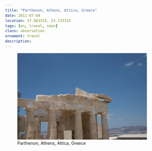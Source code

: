 ```yaml
---
title: "Parthenon, ‎⁨Athens⁩, ⁨Attica⁩, ⁨Greece⁩"
date: 2011-07-04
location: 37.983333, 23.733333
tags: [en, travel, seen]
class: observation
ornament: travel
description: 
---
```


<figure>
  <img src="/assets/img/2011-07-04-parthenon-athens-attica-greece.jpeg" alt="Parthenon, ‎⁨Athens⁩, ⁨Attica⁩, ⁨Greece⁩">
  <figcaption>Parthenon, ‎⁨Athens⁩, ⁨Attica⁩, ⁨Greece⁩</figcaption>
</figure>
